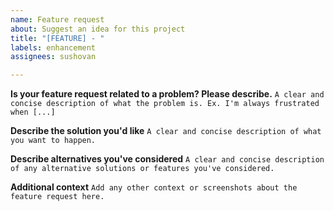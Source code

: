 ```yaml
---
name: Feature request
about: Suggest an idea for this project
title: "[FEATURE] - "
labels: enhancement
assignees: sushovan

---
```


**Is your feature request related to a problem? Please describe.**
`A clear and concise description of what the problem is. Ex. I'm always frustrated when [...]`

**Describe the solution you'd like**
`A clear and concise description of what you want to happen.`

**Describe alternatives you've considered**
`A clear and concise description of any alternative solutions or features you've considered.`

**Additional context**
`Add any other context or screenshots about the feature request here.`
